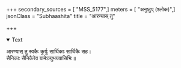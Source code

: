 +++
secondary_sources = [ "MSS_5177",]
meters = [ "अनुष्टुप् (श्लोक)",]
jsonClass = "Subhaashita"
title = "आरण्यास् तु"

+++

<details open><summary>Text</summary>

आरण्यास् तु स्वकैः कुर्युः सार्थिकाः सार्थिकैः सह।  
सैनिकाः सैनिकैरेव ग्रामेऽप्युभयवासिभिः॥
</details>
